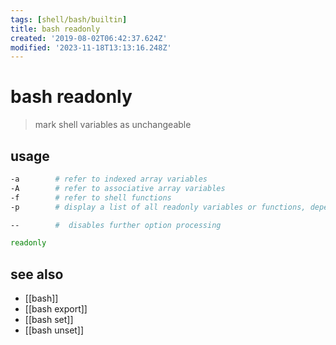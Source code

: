 ```yaml
---
tags: [shell/bash/builtin]
title: bash readonly
created: '2019-08-02T06:42:37.624Z'
modified: '2023-11-18T13:13:16.248Z'
---
```


# bash readonly

> mark shell variables as unchangeable

## usage

```sh
-a        # refer to indexed array variables
-A        # refer to associative array variables
-f        # refer to shell functions
-p        # display a list of all readonly variables or functions, depending on whether or not the -f option is given

--        #  disables further option processing
```

```sh
readonly
```

## see also

- [[bash]]
- [[bash export]]
- [[bash set]]
- [[bash unset]]
